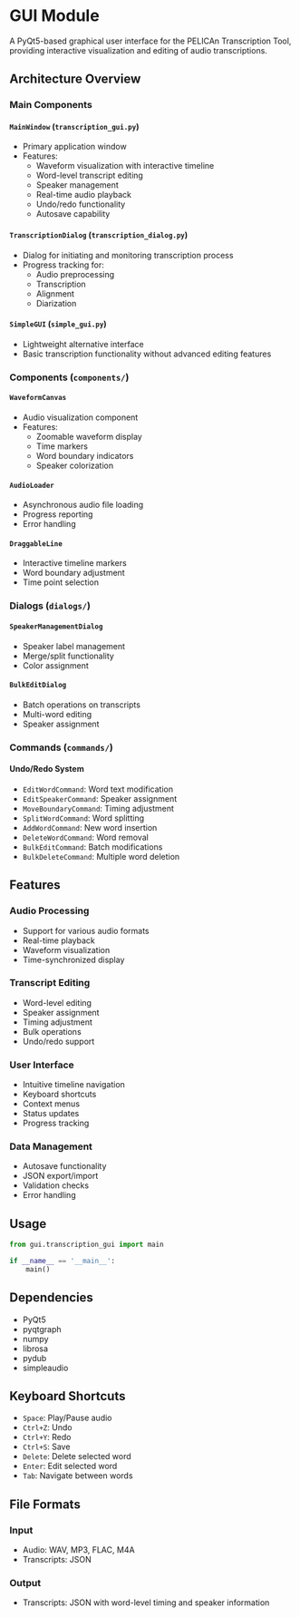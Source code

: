 # GUI Module

A PyQt5-based graphical user interface for the PELICAn Transcription Tool, providing interactive visualization and editing of audio transcriptions.

## Architecture Overview

### Main Components

#### `MainWindow` (`transcription_gui.py`)
- Primary application window
- Features:
  - Waveform visualization with interactive timeline
  - Word-level transcript editing
  - Speaker management
  - Real-time audio playback
  - Undo/redo functionality
  - Autosave capability

#### `TranscriptionDialog` (`transcription_dialog.py`)
- Dialog for initiating and monitoring transcription process
- Progress tracking for:
  - Audio preprocessing
  - Transcription
  - Alignment
  - Diarization

#### `SimpleGUI` (`simple_gui.py`)
- Lightweight alternative interface
- Basic transcription functionality without advanced editing features

### Components (`components/`)

#### `WaveformCanvas`
- Audio visualization component
- Features:
  - Zoomable waveform display
  - Time markers
  - Word boundary indicators
  - Speaker colorization

#### `AudioLoader`
- Asynchronous audio file loading
- Progress reporting
- Error handling

#### `DraggableLine`
- Interactive timeline markers
- Word boundary adjustment
- Time point selection

### Dialogs (`dialogs/`)

#### `SpeakerManagementDialog`
- Speaker label management
- Merge/split functionality
- Color assignment

#### `BulkEditDialog`
- Batch operations on transcripts
- Multi-word editing
- Speaker assignment

### Commands (`commands/`)

#### Undo/Redo System
- `EditWordCommand`: Word text modification
- `EditSpeakerCommand`: Speaker assignment
- `MoveBoundaryCommand`: Timing adjustment
- `SplitWordCommand`: Word splitting
- `AddWordCommand`: New word insertion
- `DeleteWordCommand`: Word removal
- `BulkEditCommand`: Batch modifications
- `BulkDeleteCommand`: Multiple word deletion

## Features

### Audio Processing
- Support for various audio formats
- Real-time playback
- Waveform visualization
- Time-synchronized display

### Transcript Editing
- Word-level editing
- Speaker assignment
- Timing adjustment
- Bulk operations
- Undo/redo support

### User Interface
- Intuitive timeline navigation
- Keyboard shortcuts
- Context menus
- Status updates
- Progress tracking

### Data Management
- Autosave functionality
- JSON export/import
- Validation checks
- Error handling

## Usage

```python
from gui.transcription_gui import main

if __name__ == '__main__':
    main()
```

## Dependencies

- PyQt5
- pyqtgraph
- numpy
- librosa
- pydub
- simpleaudio

## Keyboard Shortcuts

- `Space`: Play/Pause audio
- `Ctrl+Z`: Undo
- `Ctrl+Y`: Redo
- `Ctrl+S`: Save
- `Delete`: Delete selected word
- `Enter`: Edit selected word
- `Tab`: Navigate between words

## File Formats

### Input
- Audio: WAV, MP3, FLAC, M4A
- Transcripts: JSON

### Output
- Transcripts: JSON with word-level timing and speaker information 